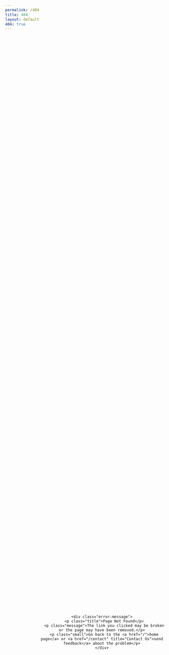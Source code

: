 ```yaml
---
permalink: /404
title: 404
layout: default
404: true
---
```


  <div class="error-message-container">

    <div class="error-message">
      <p class="title">Page Not Found</p>
      <p class="message">The link you clicked may be broken or the page may have been removed.</p>
      <p class="small">Go back to the <a href="/">home page</a> or <a href="/contact" title="Contact Us">send feedback</a> about the problem</p>
    </div>

  </div>


  <script src="//use.typekit.net/tdi5ghm.js" async=""></script>
  <script type="text/javascript">
    (function(d) {
      var config = {
          kitId: 'tdi5ghm',
          scriptTimeout: 3000
        },
        h = d.documentElement,
        t = setTimeout(function() {
          h.className = h.className.replace(/\bwf-loading\b/g, "") + " wf-inactive";
        }, config.scriptTimeout),
        tk = d.createElement("script"),
        f = false,
        s = d.getElementsByTagName("script")[0],
        a;
      h.className += " wf-loading";
      tk.src = '//use.typekit.net/' + config.kitId + '.js';
      tk.async = true;
      tk.onload = tk.onreadystatechange = function() {
        a = this.readyState;
        if (f || a && a != "complete" && a != "loaded") return;
        f = true;
        clearTimeout(t);
        try {
          Typekit.load(config)
        } catch (e) {}
      };
      s.parentNode.insertBefore(tk, s)
    })(document);
  </script>

  <link href="//fonts.googleapis.com/css?family=Open+Sans:300" rel="stylesheet" type="text/css">

  <style>
    .small,
    .title {
      letter-spacing: 1px;
      text-transform: uppercase
    }

    body,
    html {
      width: 100%;
      height: 100%
    }

    body {
      background: url(https://s3.amazonaws.com/www.invisionapp.com/assets/img/wallpapers/404.jpg) center center no-repeat fixed;
      background-size: cover;
      -webkit-font-smoothing: antialiased;
      margin: 0;
      display: table;
      vertical-align: middle
    }

    body a {
      color: #f36;
      text-decoration: none
    }

    body a:hover {
      color: #f42156
    }

    .error-message-container {
      position: relative;
      display: table-cell;
      vertical-align: middle;
      width: 100%;
      text-align: center
    }

    .error-message {
      max-width: 510px;
      margin: 0 auto;
      padding: 100px 20px 30px
    }

    .title {
      font: 600 45px/1.5em brandon-grotesque, sans-serif;
      color: #3b4450;
      margin-top: -240px;
      margin-bottom: 5px
    }

    .message {
      font: 300 30px/1.5em "Open Sans", open-sans, sans-serif;
      color: #fff
    }

    .small {
      font: 600 12px/1.5em brandon-grotesque, sans-serif;
      color: #747c83
    }

    @media(max-width:475px) {
      .title {
        font-size: 35px
      }

      .message {
        font-size: 20px
      }

      .small {
        width: 300px;
        margin-left: auto;
        margin-right: auto
      }
    }

    @media(max-height:750px) {
      .title {
        margin-top: -100px
      }
    }

    @media(max-height:580px) {
      .logo {
        top: 40px
      }
    }

    @media(max-height:500px) {
      .title {
        margin-top: 0
      }
    }

    @media(max-height:370px) {
      .logo {
        top: 20px
      }
    }
  </style>
  <style type="text/css">
    .tk-brandon-grotesque {
      font-family: "brandon-grotesque", sans-serif;
    }
  </style>
  <style type="text/css">
    @font-face {
      font-family: brandon-grotesque;
      src: url(https://use.typekit.net/af/1da05b/0000000000000000000132df/27/l?primer=7cdcb44be4a7db8877ffa5c0007b8dd865b3bbc383831fe2ea177f62257a9191&fvd=n4&v=3) format("woff2"), url(https://use.typekit.net/af/1da05b/0000000000000000000132df/27/d?primer=7cdcb44be4a7db8877ffa5c0007b8dd865b3bbc383831fe2ea177f62257a9191&fvd=n4&v=3) format("woff"), url(https://use.typekit.net/af/1da05b/0000000000000000000132df/27/a?primer=7cdcb44be4a7db8877ffa5c0007b8dd865b3bbc383831fe2ea177f62257a9191&fvd=n4&v=3) format("opentype");
      font-weight: 400;
      font-style: normal;
    }

    @font-face {
      font-family: brandon-grotesque;
      src: url(https://use.typekit.net/af/32d3ee/0000000000000000000132e0/27/l?primer=7cdcb44be4a7db8877ffa5c0007b8dd865b3bbc383831fe2ea177f62257a9191&fvd=i4&v=3) format("woff2"), url(https://use.typekit.net/af/32d3ee/0000000000000000000132e0/27/d?primer=7cdcb44be4a7db8877ffa5c0007b8dd865b3bbc383831fe2ea177f62257a9191&fvd=i4&v=3) format("woff"), url(https://use.typekit.net/af/32d3ee/0000000000000000000132e0/27/a?primer=7cdcb44be4a7db8877ffa5c0007b8dd865b3bbc383831fe2ea177f62257a9191&fvd=i4&v=3) format("opentype");
      font-weight: 400;
      font-style: italic;
    }

    @font-face {
      font-family: brandon-grotesque;
      src: url(https://use.typekit.net/af/8f4e31/0000000000000000000132e3/27/l?primer=7cdcb44be4a7db8877ffa5c0007b8dd865b3bbc383831fe2ea177f62257a9191&fvd=n7&v=3) format("woff2"), url(https://use.typekit.net/af/8f4e31/0000000000000000000132e3/27/d?primer=7cdcb44be4a7db8877ffa5c0007b8dd865b3bbc383831fe2ea177f62257a9191&fvd=n7&v=3) format("woff"), url(https://use.typekit.net/af/8f4e31/0000000000000000000132e3/27/a?primer=7cdcb44be4a7db8877ffa5c0007b8dd865b3bbc383831fe2ea177f62257a9191&fvd=n7&v=3) format("opentype");
      font-weight: 700;
      font-style: normal;
    }

    @font-face {
      font-family: brandon-grotesque;
      src: url(https://use.typekit.net/af/383ab4/0000000000000000000132e4/27/l?primer=7cdcb44be4a7db8877ffa5c0007b8dd865b3bbc383831fe2ea177f62257a9191&fvd=i7&v=3) format("woff2"), url(https://use.typekit.net/af/383ab4/0000000000000000000132e4/27/d?primer=7cdcb44be4a7db8877ffa5c0007b8dd865b3bbc383831fe2ea177f62257a9191&fvd=i7&v=3) format("woff"), url(https://use.typekit.net/af/383ab4/0000000000000000000132e4/27/a?primer=7cdcb44be4a7db8877ffa5c0007b8dd865b3bbc383831fe2ea177f62257a9191&fvd=i7&v=3) format("opentype");
      font-weight: 700;
      font-style: italic;
    }

    @font-face {
      font-family: brandon-grotesque;
      src: url(https://use.typekit.net/af/333a5f/0000000000000000000132db/27/l?primer=7cdcb44be4a7db8877ffa5c0007b8dd865b3bbc383831fe2ea177f62257a9191&fvd=n1&v=3) format("woff2"), url(https://use.typekit.net/af/333a5f/0000000000000000000132db/27/d?primer=7cdcb44be4a7db8877ffa5c0007b8dd865b3bbc383831fe2ea177f62257a9191&fvd=n1&v=3) format("woff"), url(https://use.typekit.net/af/333a5f/0000000000000000000132db/27/a?primer=7cdcb44be4a7db8877ffa5c0007b8dd865b3bbc383831fe2ea177f62257a9191&fvd=n1&v=3) format("opentype");
      font-weight: 100;
      font-style: normal;
    }

    @font-face {
      font-family: brandon-grotesque;
      src: url(https://use.typekit.net/af/2f8f3d/0000000000000000000132dd/27/l?primer=7cdcb44be4a7db8877ffa5c0007b8dd865b3bbc383831fe2ea177f62257a9191&fvd=n3&v=3) format("woff2"), url(https://use.typekit.net/af/2f8f3d/0000000000000000000132dd/27/d?primer=7cdcb44be4a7db8877ffa5c0007b8dd865b3bbc383831fe2ea177f62257a9191&fvd=n3&v=3) format("woff"), url(https://use.typekit.net/af/2f8f3d/0000000000000000000132dd/27/a?primer=7cdcb44be4a7db8877ffa5c0007b8dd865b3bbc383831fe2ea177f62257a9191&fvd=n3&v=3) format("opentype");
      font-weight: 300;
      font-style: normal;
    }

    @font-face {
      font-family: brandon-grotesque;
      src: url(https://use.typekit.net/af/d8f71f/0000000000000000000132e1/27/l?primer=7cdcb44be4a7db8877ffa5c0007b8dd865b3bbc383831fe2ea177f62257a9191&fvd=n5&v=3) format("woff2"), url(https://use.typekit.net/af/d8f71f/0000000000000000000132e1/27/d?primer=7cdcb44be4a7db8877ffa5c0007b8dd865b3bbc383831fe2ea177f62257a9191&fvd=n5&v=3) format("woff"), url(https://use.typekit.net/af/d8f71f/0000000000000000000132e1/27/a?primer=7cdcb44be4a7db8877ffa5c0007b8dd865b3bbc383831fe2ea177f62257a9191&fvd=n5&v=3) format("opentype");
      font-weight: 500;
      font-style: normal;
    }

    @font-face {
      font-family: brandon-grotesque;
      src: url(https://use.typekit.net/af/ba2c35/0000000000000000000132e2/27/l?primer=7cdcb44be4a7db8877ffa5c0007b8dd865b3bbc383831fe2ea177f62257a9191&fvd=i5&v=3) format("woff2"), url(https://use.typekit.net/af/ba2c35/0000000000000000000132e2/27/d?primer=7cdcb44be4a7db8877ffa5c0007b8dd865b3bbc383831fe2ea177f62257a9191&fvd=i5&v=3) format("woff"), url(https://use.typekit.net/af/ba2c35/0000000000000000000132e2/27/a?primer=7cdcb44be4a7db8877ffa5c0007b8dd865b3bbc383831fe2ea177f62257a9191&fvd=i5&v=3) format("opentype");
      font-weight: 500;
      font-style: italic;
    }
  </style>